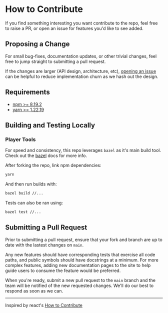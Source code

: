 # How to Contribute

If you find something interesting you want contribute to the repo, feel free to raise a PR, or open an issue for features you'd like to see added.

## Proposing a Change

For small bug-fixes, documentation updates, or other trivial changes, feel free to jump straight to submitting a pull request. 

If the changes are larger (API design, architecture, etc), [opening an issue](https://github.com/player-ui/player/tools/new/choose) can be helpful to reduce implementation churn as we hash out the design.

## Requirements
* [npm >= 8.19.2](https://docs.npmjs.com/downloading-and-installing-node-js-and-npm)
* [yarn >= 1.22.19](https://yarnpkg.com/)

## Building and Testing Locally
### Player Tools
For speed and consistency, this repo leverages `bazel` as it's main build tool. Check out the [bazel](https://bazel.build/) docs for more info.

After forking the repo, link npm dependencies:
```bash
yarn
```

And then run builds with:
```bash
bazel build //...
```

Tests can also be ran using:

```bash
bazel test //...
```

## Submitting a Pull Request

Prior to submitting a pull request, ensure that your fork and branch are up to date with the lastest changes on `main`. 

Any new features should have corresponding tests that exercise all code paths, and public symbols should have docstrings at a minimum. For more complex features, adding new documentation pages to the site to help guide users to consume the feature would be preferred.

When you're ready, submit a new pull request to the `main` branch and the team will be notified of the new requested changes. We'll do our best to respond as soon as we can. 

---

Inspired by react's [How to Contribute](https://reactjs.org/docs/how-to-contribute.html)
